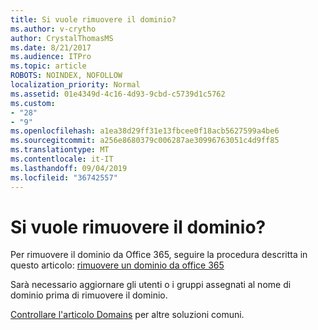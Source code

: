 ```yaml
---
title: Si vuole rimuovere il dominio?
ms.author: v-crytho
author: CrystalThomasMS
ms.date: 8/21/2017
ms.audience: ITPro
ms.topic: article
ROBOTS: NOINDEX, NOFOLLOW
localization_priority: Normal
ms.assetid: 01e4349d-4c16-4d93-9cbd-c5739d1c5762
ms.custom:
- "28"
- "9"
ms.openlocfilehash: a1ea38d29ff31e13fbcee0f18acb5627599a4be6
ms.sourcegitcommit: a256e8680379c006287ae30996763051c4d9ff85
ms.translationtype: MT
ms.contentlocale: it-IT
ms.lasthandoff: 09/04/2019
ms.locfileid: "36742557"
---
```

# <a name="trying-to-remove-your-domain"></a>Si vuole rimuovere il dominio?

Per rimuovere il dominio da Office 365, seguire la procedura descritta in questo articolo: [rimuovere un dominio da office 365](https://docs.microsoft.com/office365/admin/get-help-with-domains/remove-a-domain)
  
Sarà necessario aggiornare gli utenti o i gruppi assegnati al nome di dominio prima di rimuovere il dominio.
  
[Controllare l'articolo Domains](https://docs.microsoft.com/office365/admin/get-help-with-domains/create-dns-records-at-any-dns-hosting-provider) per altre soluzioni comuni.
  
